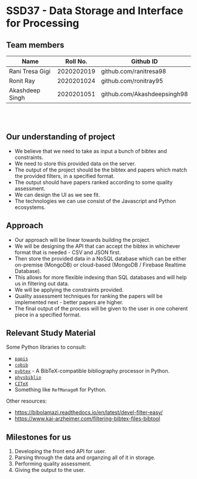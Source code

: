 # SSD37 - Data Storage and Interface for Processing

## Team members

| Name            | Roll No.   | Github ID                  |
|-----------------|------------|----------------------------|
| Rani Tresa Gigi | 2020202019 | github.com/ranitresa98     |
| Ronit Ray       | 2020201024 | github.com/ronitray95      |
| Akashdeep Singh | 2020201051 | github.com/Akashdeepsingh98|

<br/>
<br/>

## Our understanding of project

- We believe that we need to take as input a bunch of bibtex and constraints.
- We need to store this provided data on the server.
- The output of the project should be the bibtex and papers which match the provided filters, in a specified format.
- The output should have papers ranked according to some quality assessment.
- We can design the UI as we see fit.
- The technologies we can use consist of the Javascript and Python ecosystems.

## Approach

- Our approach will be linear towards building the project.
- We will be designing the API that can accept the bibtex in whichever format that is needed - CSV and JSON first.
- Then store the provided data in a NoSQL database which can be either on-premise (MongoDB) or cloud-based (MongoDB / Firebase Realtime Database).
- This allows for more flexible indexing than SQL databases and will help us in filtering out data.
- We will be applying the constraints provided.
- Quality assessment techniques for ranking the papers will be implemented next - better papers are higher.
- The final output of the process will be given to the user in one coherent piece in a specified format.

## Relevant Study Material

Some Python libraries to consult:

- [`papis`](https://pypi.org/project/papis/)
- [`cobib`](https://pypi.org/project/cobib/)
- [`pybtex`](https://pybtex.org/) - A BibTeX-compatible bibliography processor in Python.
- [`physbiblio`](https://pypi.org/project/physbiblio/)
- [`CITeX`](https://pypi.org/project/CITeX/)
- Something like `RefManageR` for Python.

Other resources:

- <https://bibolamazi.readthedocs.io/en/latest/devel-filter-easy/>
- <https://www.kai-arzheimer.com/filtering-bibtex-files-bibtool>

## Milestones for us

1. Developing the front end API for user.
2. Parsing through the data and organzing all of it in storage.
3. Performing quality assessment.
4. Giving the output to the user.
